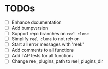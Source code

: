 # TODOs

- [ ] Enhance documentation
- [ ] Add bumpversion
- [ ] Support repo branches on `reel clone`
- [ ] Simplify `reel clone` to not rely on
- [ ] Start all error messages with "reel:"
- [ ] Add comments to all functions
- [ ] Add TAP tests for all functions
- [ ] Change reel_plugins_path to reel_plugins_dir
